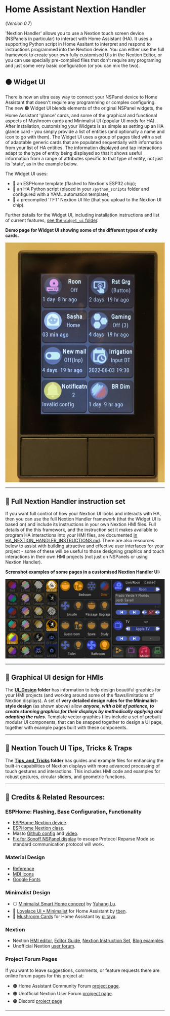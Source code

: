 # Home Assistant Nextion Handler
(_Version 0.7_) 

'Nextion Handler' allows you to use a Nextion touch screen device (NSPanels in particular) to interact with Home Assistant (HA).  It uses a supporting Python script in Home Assitant to interpret and respond to instructions programmed into the Nextion device.  You can either use the full framework to create your own fully customised UIs in the Nextion Editor, or you can use specially pre-compiled files that don't require any programing and just some very basic configuration (or you can mix the two).


## 🟠 Widget UI
There is now an ultra easy way to connect your NSPanel device to Home Assistant that doesn't require any programming or complex configuring.  The new 🟠 Widget UI blends elements of the original NSPanel widgets, the Home Assistant 'glance' cards, and some of the graphical and functional aspects of Mushroom cards and Minimalist UI (popular UI mods for HA).  After installation, customising your Widgets is as simple as setting up an HA glance card - you simply provide a list of entities (and optionally a name and icon to go with them).  The Widget UI uses a group of pages tiled with a set of adaptable generic cards that are populated sequentially with information from your list of HA entities.  The information displayed and tap interactions adapt to the type of entity being displayed so that it shows useful information from a range of attributes specific to that type of entity, not just its 'state', as in the example below.

The Widget UI uses:
* 🔹 an ESPHome template (flashed to Nextion's  ESP32 chip);
* 🔹 an HA Python script (placed in your `/python_scripts` folder and configured with a YAML automation template);
* 🔹 a precompiled 'TFT' Nextion UI file (that you upload to the Nextion UI chip).

Further details for the Widget UI, including installation instructions and list of current features, [see the `widget_ui` folder](/widget_ui). 

**Demo page for Widget UI showing some of the different types of entity cards.**  
  

![Nextion Handler Widget UI photo](/widget_ui/ScreenPhoto_Widgets_0396_small.JPG "Example photo of Widget UI")

---

## 🔶 Full Nextion Handler instruction set
If you want full control of how your Nextion UI looks and interacts with HA, then you can use the full Nextion Handler framework (that the Widget UI is based on) and include its instructions in your own  Nextion HMI files.  Full details of the this framework, and the instruction set it makes available to program HA interactions into your HMI files, are documented [in HA_NEXTION_HANDLER_INSTRUCTIONS.md](/HA_NEXTION_HANDLER_INSTRUCTIONS.md).  There are also resources below to assist with building attractive and effective user interfaces for your project - some of these will be useful to those designing graphics and touch interactions in their own HMI projects (not just on NSPanels or using Nextion Handler). 

**Screnshot examples of some pages in a customised Nextion Handler UI:**  
  
![Nextion Handler screenshots](/current_version/images/Screenshots_MinimDark_b.png "Nextion Hanlder Screenshots")


---

## 🔷 Graphical UI design for HMIs
The **[UI_Design](/UI_Design) folder** has information to help design beautiful graphics for your HMI projects (and working around some of the flaws/limitations of Nextion displays).  A set of **very detailed design rules for the Minimalist-style design** (as shown above) allow _**anyone, with a bit of patience, to create stunning graphics for their displays by methodically applying and adapting the rules.**_  Template vector graphics files include a set of prebuilt modular UI components, that can be snapped together to design a UI page, together with example pages built with these components.

---

## 🔷 Nextion Touch UI Tips, Tricks & Traps
The **[Tips_and_Tricks](/Tips_and_Tricks) folder** has guides and example files for enhancing the built-in capabilities of Nextion displays with more advanced processing of touch gestures and interactions. This includes HMI code and examples for robust gestures, circular sliders, and geometric functions.

---


## 🔷 Credits & Related Resources:

### ESPHome: Flashing, Base Configuration, Functionality
* [ESPHome Nextion device](https://www.esphome.io/components/display/nextion.html).
* [ESPHome Nextion class](https://esphome.io/api/classesphome_1_1nextion_1_1_nextion.html).
* Masto [Github config](https://github.com/masto/NSPanel-Demo-Files/blob/main/Dimming%20Update/Screensaver%20Page/nspanel-demo.yaml) and [video](https://www.youtube.com/watch?v=Kdf6W_Ied4o&t=2341s).
* [Fix for Sonoff NSPanel display](https://github.com/esphome/esphome/pull/2956) to escape Protocol Reparse Mode so standard communication protocol will work.

### Material Design
  * [Reference](https://material.io/design)
  * [MDI Icons](https://materialdesignicons.com/)
  * [Google Fonts](https://fonts.google.com/specimen/Roboto+Condensed)

### Minimalist Design
  * ⚪ [Minimalist Smart Home concept](https://www.behance.net/gallery/88433905/Redesign-Smart-Home) by [Yuhang Lu](https://www.behance.net/7ahang).
  * 🌻 [Lovelace UI • Minimalist](https://ui-lovelace-minimalist.github.io/UI/) for Home Assistant by [tben](https://community.home-assistant.io/u/tben/summary).
  * 🍄 [Mushroom Cards](https://community.home-assistant.io/t/mushroom-cards-build-a-beautiful-dashboard-easily/388590) for Home Assistant by [piitaya](https://github.com/piitaya).

### Nextion
* Nextion 
  [HMI editor](https://nextion.tech/nextion-editor/),
  [Editor Guide](https://nextion.tech/editor_guide/),
  [Nextion Instruction Set](https://nextion.tech/instruction-set/),
  [Blog examples](https://nextion.tech/blogs/).
* Unofficial Nextion [user forum](https://unofficialnextion.com/).


### Project Forum Pages
If you want to leave suggestions, comments, or feature requests there are online forum pages for this project at:
* 🟠 Home Assistant Community Forum [project page](https://community.home-assistant.io/t/nextion-handler-for-home-assistant-for-nspanels/394858/4).
* 🟠 Unofficial Nextion User Forum [projgect page](https://unofficialnextion.com/t/nextion-gesture-tips-tricks/1585).
* 🟠 Discord [project page](https://discord.gg/E2ukjnQfr5)
---



  
